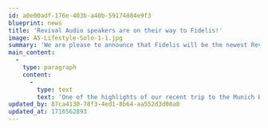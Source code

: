 ```yaml
---
id: a0e00adf-176e-403b-a40b-59174884e9f3
blueprint: news
title: 'Revival Audio speakers are on their way to Fidelis!'
image: A5-Lifestyle-Solo-1-1.jpg
summary: 'We are please to announce that Fidelis will be the newest Revival Audio dealer.'
main_content:
  -
    type: paragraph
    content:
      -
        type: text
        text: 'One of the highlights of our recent trip to the Munich High-End Show was the demonstration we received by the French company Revival Audio. Pleasantly surprised would be an understatement about the performance and value of what we heard - superbly musical with a very well-finished, The Atalante 5 was definitely a show-stopper. Come see all three models soon to be on display!'
updated_by: 87ca4130-78f3-4ed1-8b64-aa552d3d08a8
updated_at: 1716562893
---
```


